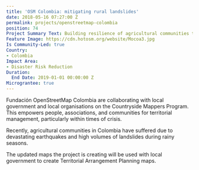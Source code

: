 ```yaml
---
title: 'OSM Colombia: mitigating rural landslides'
date: 2018-05-16 07:27:00 Z
permalink: projects/openstreetmap-colombia
position: 74
Project Summary Text: Building resilience of agricultural communities to disasters
Feature Image: https://cdn.hotosm.org/website/Mocoa3.jpg
Is Community-Led: true
Country:
- Colombia
Impact Area:
- Disaster Risk Reduction
Duration:
  End Date: 2019-01-01 00:00:00 Z
Micrograntee: true
---
```


Fundación OpenStreetMap Colombia are collaborating with local government and local organisations on the Countryside Mappers Program. This empowers people, associations, and communities for territorial management, particularly within times of crisis.

Recently, agricultural communities in Colombia have suffered due to devastating earthquakes and high volumes of landslides during rainy seasons.

The updated maps the project is creating will be used with local government to create Territorial Arrangement Planning maps.